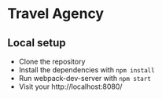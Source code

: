 # Travel Agency

## Local setup

- Clone the repository
- Install the dependencies with `npm install`
- Run webpack-dev-server with `npm start`
- Visit your http://localhost:8080/
